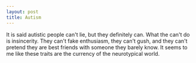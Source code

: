 ```yaml
---
layout: post
title: Autism
---
```


It is said autistic people can't lie, but they definitely can.
What the can't do is insincerity. They can't fake enthusiasm, they can't gush, and they can't pretend they are best friends with someone they barely know.
It seems to me like these traits are the currency of the neurotypical world.
